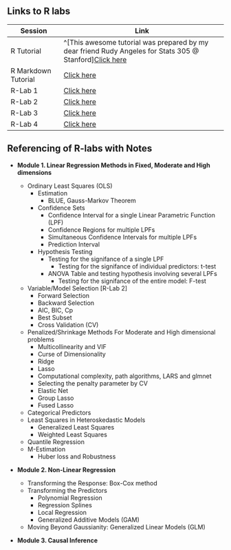  Links to R labs
 ---------------
 
|Session| Link |
|-------|------|
|R Tutorial|^[This awesome tutorial was prepared by my dear friend Rudy Angeles for Stats 305 @ Stanford][Click here](https://www.dropbox.com/s/kx0ubups6bapmpe/1-R-tutorial.pdf?dl=0)|
|R Markdown Tutorial| [Click here](https://www.dropbox.com/s/tvb9vn3qjluumoh/2-R-markdown.pdf?dl=0)|
|R-Lab 1| [Click here](https://www.dropbox.com/s/8c4lf3pbjb99xfj/lab-1.R?dl=0)|
|R-Lab 2| [Click here](https://www.dropbox.com/s/5eomlx6y9wsyihg/lab-2.html?dl=0)|
|R-Lab 3| [Click here](https://www.dropbox.com/s/ytbbvmidt3meny4/lab-3.html?dl=0)|
|R-Lab 4| [Click here]()|



 Referencing of R-labs with Notes
 ---------------------------------

* <b> Module 1. Linear Regression Methods in Fixed, Moderate and High dimensions</b>
  * Ordinary Least Squares (OLS)
    * Estimation
      * BLUE, Gauss-Markov Theorem
    * Confidence Sets
      * Confidence Interval for a single Linear Parametric Function (LPF)
      * Confidence Regions for multiple LPFs
      * Simultaneous Confidence Intervals for multiple LPFs
      * Prediction Interval
    * Hypothesis Testing
      * Testing for the signifance of a single LPF
        * Testing for the signifance of individual predictors: t-test
      * ANOVA Table and testing hypothesis involving several LPFs 
        * Testing for the signifance of the entire model: F-test
  * Variable/Model Selection [R-Lab 2]
    * Forward Selection
    * Backward Selection
    * AIC, BIC, Cp
    * Best Subset
    * Cross Validation (CV)
  * Penalized/Shrinkage Methods For Moderate and High dimensional problems
    * Multicollinearity and VIF 
    * Curse of Dimensionality 
    * Ridge
    * Lasso
    * Computational complexity, path algorithms, LARS and glmnet
    * Selecting the penalty parameter by CV
    * Elastic Net
    * Group Lasso
    * Fused Lasso
  * Categorical Predictors
  * Least Squares in Heteroskedastic Models 
    * Generalized Least Squares
    * Weighted Least Squares
  * Quantile Regression   
  * M-Estimation
    * Huber loss and Robustness
  
  
* <b> Module 2. Non-Linear Regression</b>
  * Transforming the Response: Box-Cox method
  * Transforming the Predictors
    * Polynomial Regression
    * Regression Splines
    * Local Regression
    * Generalized Additive Models (GAM)
  * Moving Beyond Gaussianity: Generalized Linear Models (GLM)
  

* <b> Module 3. Causal Inference</b>
